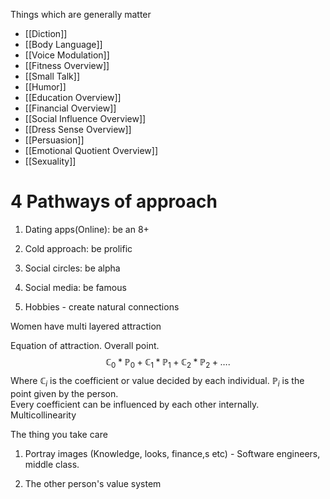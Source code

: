 Things which are generally matter
- [[Diction]]
- [[Body Language]]
- [[Voice Modulation]]
- [[Fitness Overview]]
- [[Small Talk]]
- [[Humor]]
- [[Education Overview]]
- [[Financial Overview]]
- [[Social Influence Overview]]
- [[Dress Sense Overview]]
- [[Persuasion]]
- [[Emotional Quotient Overview]]
- [[Sexuality]]


# 4 Pathways of approach

1. Dating apps(Online): be an 8+
    
2. Cold approach: be prolific
    
3. Social circles: be alpha
    
4. Social media: be famous
    
5. Hobbies - create natural connections


Women have multi layered attraction

Equation of attraction. Overall point.
$$
\mathbb{C}_{0}*\mathbb{P}_{0}+\mathbb{C}_{1}*\mathbb{P}_{1}+\mathbb{C}_{2}*\mathbb{P}_{2}+\dots.
$$
Where $\mathbb{C}_{i}$ is the coefficient or value decided by each individual. $\mathbb{P}_{i}$ is the point given by the person.  
Every coefficient can be influenced by each other internally. Multicollinearity

The thing you take care

1. Portray images (Knowledge, looks, finance,s etc) - Software engineers, middle class.
    
2. The other person's value system